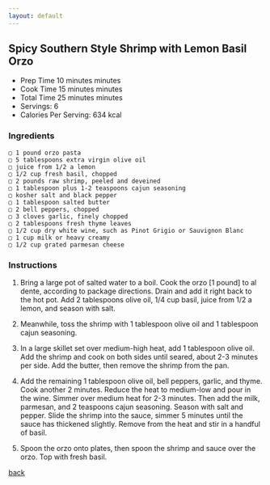 ```yaml
---
layout: default
---
```


##  Spicy Southern Style Shrimp with Lemon Basil Orzo

- Prep Time 10 minutes minutes
- Cook Time 15 minutes minutes
- Total Time 25 minutes minutes
- Servings: 6
- Calories Per Serving: 634 kcal


### Ingredients

    ▢ 1 pound orzo pasta
    ▢ 5 tablespoons extra virgin olive oil
    ▢ juice from 1/2 a lemon
    ▢ 1/2 cup fresh basil, chopped
    ▢ 2 pounds raw shrimp, peeled and deveined
    ▢ 1 tablespoon plus 1-2 teaspoons cajun seasoning
    ▢ kosher salt and black pepper
    ▢ 1 tablespoon salted butter
    ▢ 2 bell peppers, chopped
    ▢ 3 cloves garlic, finely chopped
    ▢ 2 tablespoons fresh thyme leaves
    ▢ 1/2 cup dry white wine, such as Pinot Grigio or Sauvignon Blanc
    ▢ 1 cup milk or heavy creamy
    ▢ 1/2 cup grated parmesan cheese


### Instructions

1. Bring a large pot of salted water to a boil. Cook the orzo [1 pound] to al dente, according to package directions. Drain and add it right back to the hot pot. Add 2 tablespoons olive oil, 1/4 cup basil, juice from 1/2 a lemon, and season with salt.
   
2. Meanwhile, toss the shrimp with 1 tablespoon
olive oil and 1 tablespoon cajun seasoning.
    
3. In a large skillet set over medium-high heat, add 1 tablespoon olive oil. Add the shrimp and cook on both sides until seared, about 2-3 minutes per side. Add the butter, then remove the shrimp from the pan. 
   
4. Add the remaining 1 tablespoon olive oil, bell peppers, garlic, and thyme. Cook another 2 minutes. Reduce the heat to medium-low and pour in the wine. Simmer over medium heat for 2-3 minutes. Then add the milk, parmesan, and 2 teaspoons cajun seasoning. Season with salt and pepper. Slide the shrimp into the sauce, simmer 5 minutes until the sauce has thickened slightly. Remove from the heat and stir in a handful of basil.
   
5. Spoon the orzo onto plates, then spoon the shrimp and sauce over the orzo. Top with fresh basil.

[back](../recipes.html)



